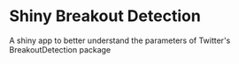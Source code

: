 # Shiny Breakout Detection
A shiny app to better understand the parameters of Twitter's BreakoutDetection package
